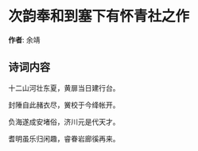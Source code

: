 # 次韵奉和到塞下有怀青社之作

**作者**: 余靖

## 诗词内容

十二山河壮东夏，黄扉当日建行台。

封陲自此赭衣尽，黉校于今绛帐开。

负海遂成安堵俗，济川元是代天才。

耆明虽乐归闲趣，睿眷岩廊徯再来。

